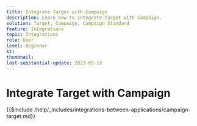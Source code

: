 ```yaml
---
title: Integrate Target with Campaign
description: Learn how to integrate Target with Campaign.
solution: Target, Campaign, Campaign Standard
feature: Integrations
topic: Integrations
role: User
level: Beginner
kt:
thumbnail:
last-substantial-update: 2023-05-19
---
```


# Integrate Target with Campaign

{{$include /help/_includes/integrations-between-applications/campaign-target.md}}

